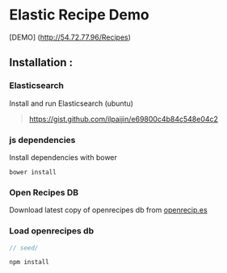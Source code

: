 Elastic Recipe Demo
===================

[DEMO] (http://54.72.77.96/Recipes)


## Installation : 

### **Elasticsearch**
Install and run Elasticsearch (ubuntu)

> https://gist.github.com/ilpaijin/e69800c4b84c548e04c2

### **js dependencies**

Install dependencies with bower

```
bower install
```

### **Open Recipes DB**

Download latest copy of openrecipes db from [openrecip.es](http://openrecip.es/)

### **Load openrecipes db**

```javascript
// seed/

npm install
```